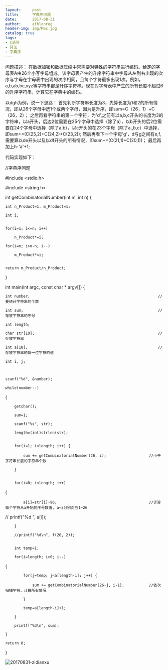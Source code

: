 ```yaml
---
layout:     post
title:      字典序问题
date:       2017-08-31
author:     athlonreg
header-img: img/Mac.jpg
catalog: true
tags:
- C语言
- 算法
- 字典序
---
```


问题描述：
在数据加密和数据压缩中常需要对特殊的字符串进行编码。给定的字母表A由26个小写字母组成。该字母表产生的升序字符串中字母从左到右出现的次序与字母在字母表中出现的次序相同，且每个字符最多出现1次。例如，a,b,ab,bc,xyz等字符串都是升序字符串。现在对字母表中产生的所有长度不超过6的升序字符串，计算它在字典中的编码。

以dgh为例，说一下思路：
首先判断字符串长度为3，先算长度为1和2的所有情况，即从26个字母中选1个或两个字母，因为是升序，即sum=C（26，1）+C（26，2）；
之后再看字符串的第一个字符，为'd',之前有以a,b,c开头的长度为3的字符串，以a开头，后边2位需要在25个字母中选择（除了a），以b开头的后2位需要在24个字母中选择（除了a,b），以c开头的在23个字母（除了a,,b,c）中选择，即sum+=(C(25,2)+C(24,2)+C(23,2));
然后再看下一个字母'g'，d与g之间有e,f,需要算以de开头以及以df开头的所有情况，即sum+=(C(21,1)+C(20,1))；
最后再加上h-'a'+1;

代码实现如下：

//字典序问题

#include <stdio.h>

#include <string.h>



int getCombinatorialNumber(int m, int n)
{
    
	int n_Product=1, m_Product=1;
    
	int i;
    
    
	for(i=1; i<=n; i++)
        
		n_Product*=i;
    
	for(i=m; i>m-n; i--)
        
		m_Product*=i;
    
    
	return m_Product/n_Product;

}



int main(int argc, const char * argv[]) {
    
	int number;                                             			//要统计字符串的个数
    
	int sum;                                                			//存放字符串的序号
    
	int length;
    	
	char str[10];                                           			//存放字符串
    
	int a[10];                                              			//存放字符串的每一位字符的值
    
	int i, j;
    
    

	scanf("%d", &number);
    
	while(number--)
 {
        
		getchar();
        
		sum=1;
        
		scanf("%s", str);
        
		length=(int)strlen(str);
        
        
		for(i=1; i<length; i++) {
            
			sum += getCombinatorialNumber(26, i);             		//小于字符串长度的字符串个数
        
		}
        
        
		for(i=0; i<length; i++)
 {
            
			a[i]=str[i]-96;                                 		//计算每个字符从a开始的序号数值, a~z分别对应1~26
			
//            printf("%d ", a[i]);
        
		}
        
		//printf("%d\n", f(26, 2));
        
        
		int temp=1;
        
		for(i=length; i>0; i--)
 {
            
			for(j=temp; j<a[length-i]; j++) {
                
				sum += getCombinatorialNumber(26-j, i-1);     		//依次扫描字符，计算所有情况
           
	 		}
            
			temp=a[length-i]+1;
        
		}
        
		printf("%d\n", sum);
    
	}
    
	return 0;

}

![20170831-zidianxu](http://ovefvi4g3.bkt.clouddn.com/20170831-zidianxu-1.png)


